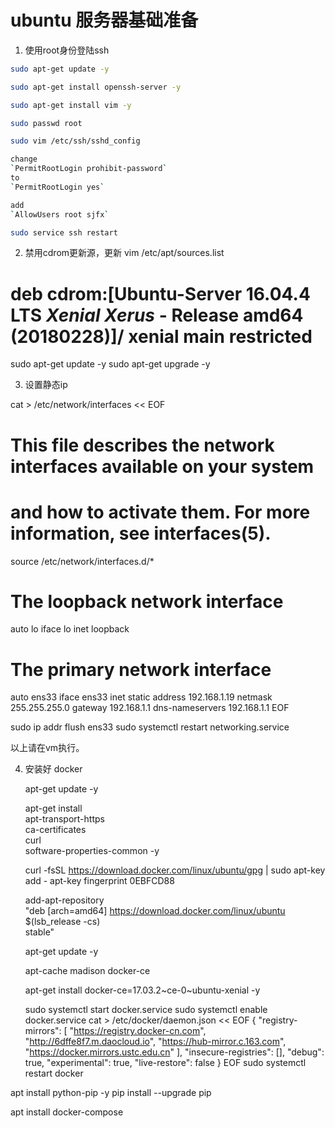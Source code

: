 # ubuntu 服务器基础准备
1. 使用root身份登陆ssh

```bash
sudo apt-get update -y

sudo apt-get install openssh-server -y

sudo apt-get install vim -y

sudo passwd root

sudo vim /etc/ssh/sshd_config

change
`PermitRootLogin prohibit-password` 
to
`PermitRootLogin yes` 

add
`AllowUsers root sjfx`

sudo service ssh restart

```

2. 禁用cdrom更新源，更新
vim /etc/apt/sources.list
# deb cdrom:[Ubuntu-Server 16.04.4 LTS _Xenial Xerus_ - Release amd64 (20180228)]/ xenial main restricted

sudo apt-get update -y
sudo apt-get upgrade -y

3. 设置静态ip

cat > /etc/network/interfaces << EOF
# This file describes the network interfaces available on your system
# and how to activate them. For more information, see interfaces(5).

source /etc/network/interfaces.d/*

# The loopback network interface
auto lo
iface lo inet loopback

# The primary network interface
auto ens33
iface ens33 inet static
address 192.168.1.19
netmask 255.255.255.0
gateway 192.168.1.1
dns-nameservers 192.168.1.1
EOF

sudo ip addr flush ens33
sudo systemctl restart networking.service


以上请在vm执行。

4. 安装好 docker

    apt-get update -y

    apt-get install \
    apt-transport-https \
    ca-certificates \
    curl \
    software-properties-common -y

    curl -fsSL https://download.docker.com/linux/ubuntu/gpg | sudo apt-key add - apt-key fingerprint 0EBFCD88

     add-apt-repository \
    "deb [arch=amd64] https://download.docker.com/linux/ubuntu \
    $(lsb_release -cs) \
    stable"

    apt-get update -y

    apt-cache madison docker-ce

    apt-get install docker-ce=17.03.2~ce-0~ubuntu-xenial -y

    sudo systemctl start docker.service
    sudo systemctl enable docker.service
    cat > /etc/docker/daemon.json << EOF
{
"registry-mirrors": [
"https://registry.docker-cn.com",
"http://6dffe8f7.m.daocloud.io",
"https://hub-mirror.c.163.com",
"https://docker.mirrors.ustc.edu.cn"
],
"insecure-registries": [],
"debug": true,
"experimental": true,
"live-restore": false
}
EOF
sudo systemctl restart docker

apt install python-pip -y
pip install --upgrade pip

apt install docker-compose